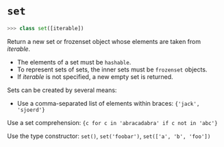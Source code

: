 # `set`

```python
>>> class set([iterable])
```

Return a new set or frozenset object whose elements are taken from *iterable*. 

- The elements of a set must be `hashable`.
- To represent sets of sets, the inner sets must be `frozenset` objects.
- If *iterable* is not specified, a new empty set is returned.

Sets can be created by several means:

- Use a comma-separated list of elements within braces: `{'jack', 'sjoerd'}`

Use a set comprehension: `{c for c in 'abracadabra' if c not in 'abc'}`

Use the type constructor: `set()`, `set('foobar')`, `set(['a', 'b', 'foo'])`